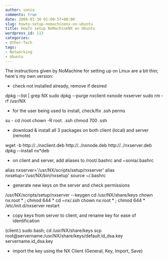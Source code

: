 ```yaml
---
author: sonia
comments: true
date: 2008-01-30 01:09:57+00:00
slug: howto-setup-nomachinenx-on-ubuntu
title: HowTo setup NoMachineNX on Ubuntu
wordpress_id: 113
categories:
- Other-Tech
tags:
- Networking
- Ubuntu
---
```


The instructions given by NoMachine for setting up on Linux are a bit thin; here's my own version:<!-- more -->



	
  * check not installed already, remove if desired


dpkg --list | grep NX
sudo dpkg --purge nxclient nxnode nxserver
sudo rm -rf /usr/NX

	
  * for the user being used to install, check/fix .ssh perms


su -
cd /root
chown -R root. .ssh
chmod 700 .ssh

	
  * download & install all 3 packages on both client (local) and server (remote)


wget -b http://../nxclient.deb  http://../nxnode.deb http://../nxserver.deb
dpkg --install nx*deb

	
  * on client and server, add aliases to /root/.bashrc and ~sonia/.bashrc


alias nxserver='/usr/NX/scripts/setup/nxserver'
alias nxsetup='/usr/NX/bin/nxsetup'
source ~/.bashrc

	
  * generate new keys on the server and check permissions


/usr/NX/scripts/setup/nxserver --keygen
cd  /usr/NX/share/keys
chown nx:root * ; chmod 644 *
cd ~nx/.ssh
chown nx:root * ; chmod 644 *
/etc/init.d/nxserver restart

	
  * copy keys from server to client, and rename key for ease of identification


(client:)
sudo bash; cd /usr/NX/share/keys
scp root@servername:/usr/NX/share/keys/default.id_dsa.key servername.id_dsa.key

	
  * import the key using the NX Client (General, Key, Import, Save)


